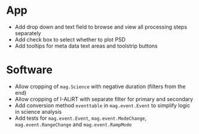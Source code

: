 # App

- Add drop down and text field to browse and view all processing steps separately
- Add check box to select whether to plot PSD
- Add tooltips for meta data text areas and toolstrip buttons

# Software

- Allow cropping of `mag.Science` with negative duration (filters from the end)
- Allow cropping of I-ALiRT with separate filter for primary and secondary
- Add conversion method `eventtable` in `mag.event.Event` to simplify logic in science analysis
- Add tests for `mag.event.Event`, `mag.event.ModeChange`, `mag.event.RangeChange` and `mag.event.RampMode`
